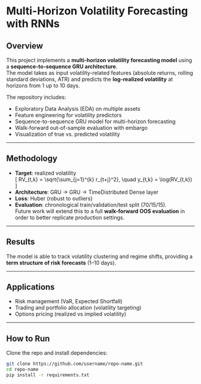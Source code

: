# Multi-Horizon Volatility Forecasting with RNNs

## Overview
This project implements a **multi-horizon volatility forecasting model** using a **sequence-to-sequence GRU architecture**.  
The model takes as input volatility-related features (absolute returns, rolling standard deviations, ATR) and predicts the **log-realized volatility** at horizons from 1 up to 10 days.  

The repository includes:
- Exploratory Data Analysis (EDA) on multiple assets  
- Feature engineering for volatility predictors  
- Sequence-to-sequence GRU model for multi-horizon forecasting  
- Walk-forward out-of-sample evaluation with embargo  
- Visualization of true vs. predicted volatility  

---

## Methodology
- **Target**: realized volatility  
  \[
  RV_{t,k} = \sqrt{\sum_{j=1}^{k} r_{t+j}^2}, \quad y_{t,k} = \log(RV_{t,k})
  \]  
- **Architecture**: GRU → GRU → TimeDistributed Dense layer  
- **Loss**: Huber (robust to outliers)  
- **Evaluation**: chronological train/validation/test split (70/15/15).  
  Future work will extend this to a full **walk-forward OOS evaluation** in order to better replicate production settings.

---

## Results
The model is able to track volatility clustering and regime shifts, providing a **term structure of risk forecasts** (1–10 days).  

---

## Applications
- Risk management (VaR, Expected Shortfall)  
- Trading and portfolio allocation (volatility targeting)  
- Options pricing (realized vs implied volatility)  

---

## How to Run
Clone the repo and install dependencies:
```bash
git clone https://github.com/username/repo-name.git
cd repo-name
pip install -r requirements.txt

